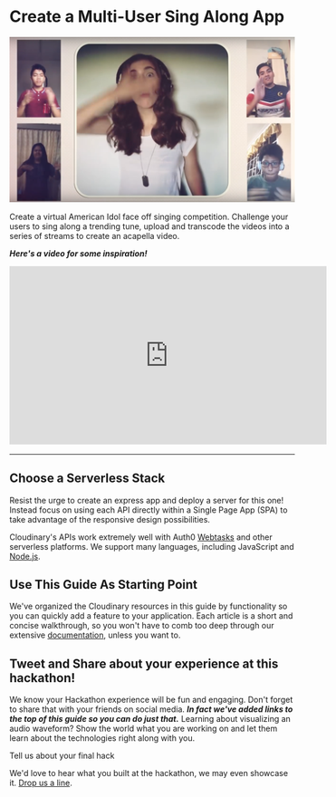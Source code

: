 # Create a Multi-User Sing Along App

![](/assets/mult-user-sing.png)

Create a virtual American Idol face off singing competition.  Challenge your users to sing along a trending tune, upload and transcode the videos into a series of streams to create an acapella video.

**_Here's a video for some inspiration!_**
<iframe width="560" height="315" src="https://www.youtube.com/embed/rzeCI6-hWrY" frameborder="0" allowfullscreen></iframe>

---

## Choose a Serverless Stack

Resist the urge to create an express app and deploy a server for this one! Instead focus on using each API directly within a Single Page App \(SPA\) to take advantage of the responsive design possibilities.

Cloudinary's APIs work extremely well with Auth0 [Webtasks](https://webtask.io) and other serverless platforms. We support many languages, including JavaScript and [Node.js](https://cloudinary.com/documentation/node_integration).

## Use This Guide As Starting Point

We've organized the Cloudinary resources in this guide by functionality so you can quickly add a feature to your application. Each article is a short and concise walkthrough, so you won't have to comb too deep through our extensive [documentation](https://cloudinary.com/documentation), unless you want to.

## Tweet and Share about your experience at this hackathon!

We know your Hackathon experience will be fun and engaging. Don't forget to share that with your friends on social media. _**In fact we've added links to the top of this guide so you can do just that.**_ Learning about visualizing an audio waveform? Show the world what you are working on and let them learn about the technologies right along with you.

Tell us about your final hack

We'd love to hear what you built at the hackathon, we may even showcase it. [Drop us a line](mailto:Dan.Gilmore@cloudinary.com).

